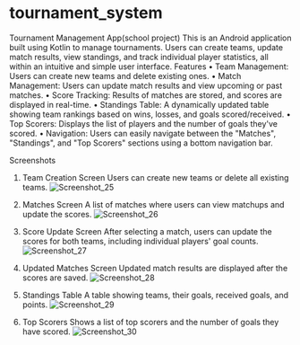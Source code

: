 # tournament_system
Tournament Management App(school project)
This is an Android application built using Kotlin to manage tournaments. Users can create teams, update match results, view standings, and track individual player statistics, all within an intuitive and simple user interface.
Features
•	Team Management: Users can create new teams and delete existing ones.
•	Match Management: Users can update match results and view upcoming or past matches.
•	Score Tracking: Results of matches are stored, and scores are displayed in real-time.
•	Standings Table: A dynamically updated table showing team rankings based on wins, losses, and goals scored/received.
•	Top Scorers: Displays the list of players and the number of goals they've scored.
•	Navigation: Users can easily navigate between the "Matches", "Standings", and "Top Scorers" sections using a bottom navigation bar.

Screenshots
1.	Team Creation Screen
Users can create new teams or delete all existing teams.
![Screenshot_25](https://github.com/user-attachments/assets/eec655f2-e02b-4725-801f-d23e94bbe8fa)

3.	Matches Screen
A list of matches where users can view matchups and update the scores.
![Screenshot_26](https://github.com/user-attachments/assets/f2fadd56-bd42-4117-95f5-9f925141cd54)

5.	Score Update Screen
After selecting a match, users can update the scores for both teams, including individual players' goal counts.
![Screenshot_27](https://github.com/user-attachments/assets/fec03ff6-7f20-4008-b95b-4c8a4e72be56)

7.	Updated Matches Screen
Updated match results are displayed after the scores are saved.
![Screenshot_28](https://github.com/user-attachments/assets/41953011-b808-4f8e-936e-a2ea57ecff0e)

9.	Standings Table
A table showing teams, their goals, received goals, and points.
![Screenshot_29](https://github.com/user-attachments/assets/cc514b90-2701-46e4-96c3-944e62158136)

11.	Top Scorers
Shows a list of top scorers and the number of goals they have scored.
![Screenshot_30](https://github.com/user-attachments/assets/325270ca-3d0d-4856-8819-f0b3896a60bc)

